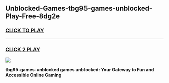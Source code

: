 
## Unblocked-Games-tbg95-games-unblocked-Play-Free-8dg2e
<h3>
<a href="https://premium76.site?title=tbg95-games-unblocked&ref=20A">CLICK TO PLAY</a></h3>
<hr>

<h3>
<a href="https://premium76.site?title=tbg95-games-unblocked&ref=20A">CLICK 2 PLAY</a>
  
</h3>

<a href="https://premium76.site?title=tbg95-games-unblocked&ref=20A"><img src="https://clearcache.store/games.png"></a>


**tbg95-games-unblocked games unblocked: Your Gateway to Fun and Accessible Online Gaming**
